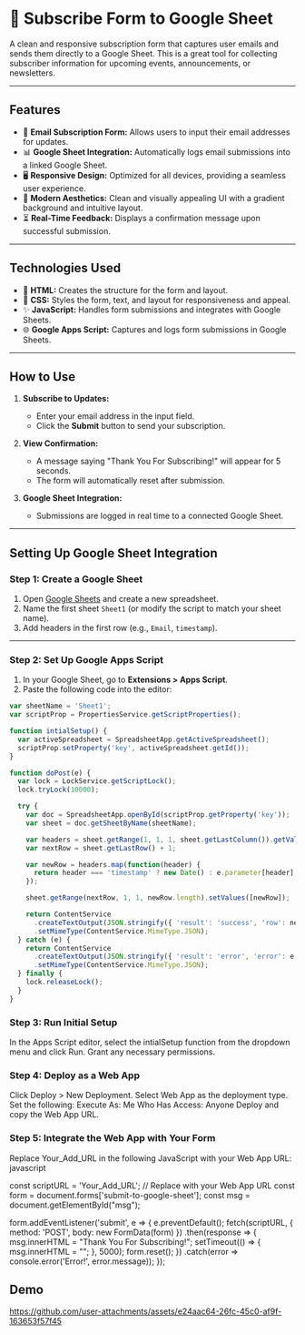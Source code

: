 # 📧 Subscribe Form to Google Sheet

A clean and responsive subscription form that captures user emails and sends them directly to a Google Sheet. This is a great tool for collecting subscriber information for upcoming events, announcements, or newsletters.

---

## Features
- 📝 **Email Subscription Form:** Allows users to input their email addresses for updates.
- 📊 **Google Sheet Integration:** Automatically logs email submissions into a linked Google Sheet.
- 🖥️ **Responsive Design:** Optimized for all devices, providing a seamless user experience.
- 🎨 **Modern Aesthetics:** Clean and visually appealing UI with a gradient background and intuitive layout.
- ⏳ **Real-Time Feedback:** Displays a confirmation message upon successful submission.

---

## Technologies Used
- 🎨 **HTML:** Creates the structure for the form and layout.
- 🎨 **CSS:** Styles the form, text, and layout for responsiveness and appeal.
- ✨ **JavaScript:** Handles form submissions and integrates with Google Sheets.
- 🌐 **Google Apps Script:** Captures and logs form submissions in Google Sheets.


---

## How to Use

1. **Subscribe to Updates:**
   - Enter your email address in the input field.
   - Click the **Submit** button to send your subscription.

2. **View Confirmation:**
   - A message saying "Thank You For Subscribing!" will appear for 5 seconds.
   - The form will automatically reset after submission.

3. **Google Sheet Integration:**
   - Submissions are logged in real time to a connected Google Sheet.

---

## Setting Up Google Sheet Integration

### Step 1: Create a Google Sheet
1. Open [Google Sheets](https://sheets.google.com) and create a new spreadsheet.
2. Name the first sheet `Sheet1` (or modify the script to match your sheet name).
3. Add headers in the first row (e.g., `Email`, `timestamp`).

---

### Step 2: Set Up Google Apps Script
1. In your Google Sheet, go to **Extensions > Apps Script**.
2. Paste the following code into the editor:

```javascript
var sheetName = 'Sheet1';
var scriptProp = PropertiesService.getScriptProperties();

function intialSetup() {
  var activeSpreadsheet = SpreadsheetApp.getActiveSpreadsheet();
  scriptProp.setProperty('key', activeSpreadsheet.getId());
}

function doPost(e) {
  var lock = LockService.getScriptLock();
  lock.tryLock(10000);

  try {
    var doc = SpreadsheetApp.openById(scriptProp.getProperty('key'));
    var sheet = doc.getSheetByName(sheetName);

    var headers = sheet.getRange(1, 1, 1, sheet.getLastColumn()).getValues()[0];
    var nextRow = sheet.getLastRow() + 1;

    var newRow = headers.map(function(header) {
      return header === 'timestamp' ? new Date() : e.parameter[header];
    });

    sheet.getRange(nextRow, 1, 1, newRow.length).setValues([newRow]);

    return ContentService
      .createTextOutput(JSON.stringify({ 'result': 'success', 'row': nextRow }))
      .setMimeType(ContentService.MimeType.JSON);
  } catch (e) {
    return ContentService
      .createTextOutput(JSON.stringify({ 'result': 'error', 'error': e }))
      .setMimeType(ContentService.MimeType.JSON);
  } finally {
    lock.releaseLock();
  }
}

```
### Step 3: Run Initial Setup

In the Apps Script editor, select the intialSetup function from the dropdown menu and click Run.
Grant any necessary permissions.

### Step 4: Deploy as a Web App

Click Deploy > New Deployment.
Select Web App as the deployment type.
Set the following:
Execute As: Me
Who Has Access: Anyone
Deploy and copy the Web App URL.

### Step 5: Integrate the Web App with Your Form

Replace Your_Add_URL in the following JavaScript with your Web App URL:
javascript

const scriptURL = 'Your_Add_URL'; // Replace with your Web App URL
const form = document.forms['submit-to-google-sheet'];
const msg = document.getElementById("msg");

form.addEventListener('submit', e => {
  e.preventDefault();
  fetch(scriptURL, { method: 'POST', body: new FormData(form) })
    .then(response => {
      msg.innerHTML = "Thank You For Subscribing!";
      setTimeout(() => { msg.innerHTML = ""; }, 5000);
      form.reset();
    })
    .catch(error => console.error('Error!', error.message));
});

## Demo

https://github.com/user-attachments/assets/e24aac64-26fc-45c0-af9f-163653f57f45

